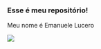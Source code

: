 ### Esse é meu repositório!
Meu nome é Emanuele Lucero

![](https://media.tenor.com/oNpKU9xGN30AAAAi/cute-bear.gif)

